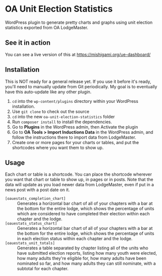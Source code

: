 # OA Unit Election Statistics

WordPress plugin to generate pretty charts and graphs using unit election statistics exported from OA LodgeMaster.

## See it in action

You can see a live version of this at https://mishigami.org/ue-dashboard/

## Installation

This is NOT ready for a general release yet. If you use it before it's ready, you'll need to manually update from Git periodically. My goal is to eventually have this auto-update like any other plugin.

1. `cd` into the `wp-content/plugins` directory within your WordPress installation.
1. Use `git clone` to check out the source
1. `cd` into the new `oa-unit-election-statistics` folder
1. Run `composer install` to install the dependencies.
1. Go to **Plugins** in the WordPress admin, then Activate the plugin
1. Go to **OA Tools > Import Inductions Data** in the WordPress admin, and follow the instructions there to import data from LodgeMaster.
1. Create one or more pages for your charts or tables, and put the shortcodes where you want them to show up.

## Usage

Each chart or table is a shortcode. You can place the shortcode wherever you want that chart or table to show up, in pages or in posts.  Note that the data will update as you load newer data from LodgeMaster, even if put in a news post with a post date on it.
<dl>
<dt><code>[oauestats_completion_chart]</code></dt>
<dd>Generates a horizontal bar chart of all of your chapters with a bar at the bottom for the entire lodge, which shows the percentage of units which are considered to have completed their election within each chapter and the lodge.</dd>
<dt><code>[oauestats_status_chart]</code></dt>
<dd>Generates a horizontal bar chart of all of your chapters with a bar at the bottom for the entire lodge, which shows the percentage of units in each election status within each chapter and the lodge.</dd>
<dt><code>[oauestats_unit_totals]</code></dt>
<dd>Generates a table separated by chapter listing all of the units who have submitted election reports, listing how many youth were elected, how many adults they're eligible for, how many adults have been nominated so far, and how many adults they can still nominate, with a subtotal for each chapter.</dd>
</dl>
